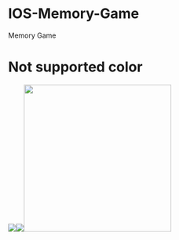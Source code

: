 # IOS-Memory-Game
Memory Game

# Not supported color
<img src="https://ibb.co/9HCzwdm"><img src="https://i.ibb.co/ch7MbsK/appGIF.gif" data-canonical-src="https://ibb.co/9HCzwdm"><img src="https://i.ibb.co/ch7MbsK/appGIF.gif" width="300"/>
